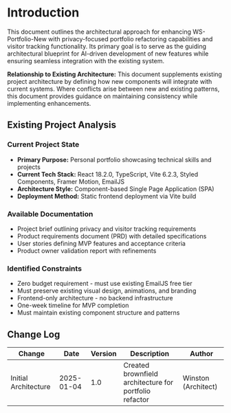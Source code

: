 # Introduction

This document outlines the architectural approach for enhancing WS-Portfolio-New with privacy-focused portfolio refactoring capabilities and visitor tracking functionality. Its primary goal is to serve as the guiding architectural blueprint for AI-driven development of new features while ensuring seamless integration with the existing system.

**Relationship to Existing Architecture:**
This document supplements existing project architecture by defining how new components will integrate with current systems. Where conflicts arise between new and existing patterns, this document provides guidance on maintaining consistency while implementing enhancements.

## Existing Project Analysis

### Current Project State

- **Primary Purpose:** Personal portfolio showcasing technical skills and projects
- **Current Tech Stack:** React 18.2.0, TypeScript, Vite 6.2.3, Styled Components, Framer Motion, EmailJS
- **Architecture Style:** Component-based Single Page Application (SPA)
- **Deployment Method:** Static frontend deployment via Vite build

### Available Documentation

- Project brief outlining privacy and visitor tracking requirements
- Product requirements document (PRD) with detailed specifications
- User stories defining MVP features and acceptance criteria
- Product owner validation report with refinements

### Identified Constraints

- Zero budget requirement - must use existing EmailJS free tier
- Must preserve existing visual design, animations, and branding
- Frontend-only architecture - no backend infrastructure
- One-week timeline for MVP completion
- Must maintain existing component structure and patterns

## Change Log

| Change               | Date       | Version | Description                                            | Author              |
| -------------------- | ---------- | ------- | ------------------------------------------------------ | ------------------- |
| Initial Architecture | 2025-01-04 | 1.0     | Created brownfield architecture for portfolio refactor | Winston (Architect) |
